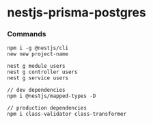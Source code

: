# nestjs-prisma-postgres
### Commands
```
npm i -g @nestjs/cli
new new project-name

nest g module users
nest g controller users
nest g service users

// dev dependencies
npm i @nestjs/mapped-types -D 

// production dependencies
npm i class-validator class-transformer
```